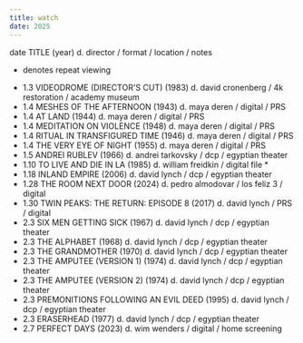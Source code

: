 ```yaml
---
title: watch
date: 2025
---
```


date TITLE (year) d. director / format / location / notes

* denotes repeat viewing

- 1.3 VIDEODROME (DIRECTOR'S CUT) (1983) d. david cronenberg / 4k restoration / academy museum
- 1.4 MESHES OF THE AFTERNOON (1943) d. maya deren / digital / PRS
- 1.4 AT LAND (1944) d. maya deren / digital / PRS
- 1.4 MEDITATION ON VIOLENCE (1948) d. maya deren / digital / PRS
- 1.4 RITUAL IN TRANSFIGURED TIME (1946) d. maya deren / digital / PRS
- 1.4 THE VERY EYE OF NIGHT (1955) d. maya deren / digital / PRS
- 1.5 ANDREI RUBLEV (1966) d. andrei tarkovsky / dcp / egyptian theater
- 1.10 TO LIVE AND DIE IN LA (1985) d. william freidkin / digital file *
- 1.18 INLAND EMPIRE (2006) d. david lynch / dcp / egyptian theater
- 1.28 THE ROOM NEXT DOOR (2024) d. pedro almodovar / los feliz 3 / digital
- 1.30 TWIN PEAKS: THE RETURN: EPISODE 8 (2017) d. david lynch / PRS / digital
- 2.3 SIX MEN GETTING SICK (1967) d. david lynch / dcp / egyptian theater
- 2.3 THE ALPHABET (1968) d. david lynch / dcp / egyptian theater
- 2.3 THE GRANDMOTHER (1970) d. david lynch / dcp / egyptian theater
- 2.3 THE AMPUTEE (VERSION 1) (1974) d. david lynch / dcp / egyptian theater
- 2.3 THE AMPUTEE (VERSION 2) (1974) d. david lynch / dcp / egyptian theater
- 2.3 PREMONITIONS FOLLOWING AN EVIL DEED (1995) d. david lynch / dcp / egyptian theater
- 2.3 ERASERHEAD (1977) d. david lynch / dcp / egyptian theater
- 2.7 PERFECT DAYS (2023) d. wim wenders / digital / home screening
